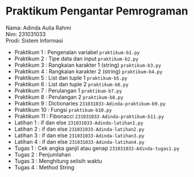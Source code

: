 # Praktikum Pengantar Pemrograman

<div> Nama: Adinda Aulia Rahmi </div>
<div> Nim: 231031033 </div>
<div> Prodi: Sistem Informasi </div>

* Praktikum 1 : Pengenalan variabel `praktikum-b1.py`
* Praktikum 2 : Tipe data dan input `praktikum-b2.py`
* Praktikum 3 : Rangkaian karakter 1 (string) `praktikum-b3.py`
* Praktikum 4 : Rangkaian karakter 2 (string) `praktikum-b4.py`
* Praktikum 5 : List dan tuple 1 `praktikum-b5.py`
* Praktikum 6 : List dan tuple 2 `praktikum-b6.py`
* Praktikum 7 : Perulangan 1 `praktikum-b7.py`
* Praktikum 8 : Perulangan 2 `praktikum-b8.py`
* Praktikum 9 : Dictionaries `231031033-Adinda-praktikum-b9.py`
* Praktikum 10 : Fungsi `praktikum-b10.py`
* Praktikum 11 : Fibonacci `231031033-Adinda-praktikum-b11.py`
* Latihan 1 : if dan else `231031033-Adinda-latihan1.py`
* Latihan 2 : if dan else `231031033-Adinda-latihan2.py`
* Latihan 3 : if dan else `231031033-Adinda-latihan3.py`
* Latihan 4 : if dan else `231031033-Adinda-latihan4.py`
* Tugas 1 : Cek angka ganjil atau genap `231031033-Adinda-tugas1.py`
* Tugas 2 : Penjumlahan
* Tugas 3 : Menghitung selisih waktu 
* Tugas 4 : Method String 
